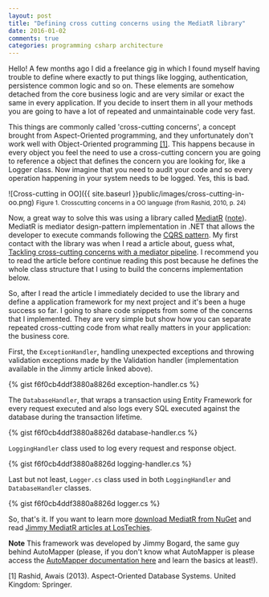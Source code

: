 ```yaml
---
layout: post
title: "Defining cross cutting concerns using the MediatR library"
date: 2016-01-02
comments: true
categories: programming csharp architecture
---
```


Hello! A few months ago I did a freelance gig in which I found myself having trouble to define where exactly to put things like logging, authentication, persistence common logic and so on. These elements are somehow detached from the core business logic and are very similar or exact the same in every application. If you decide to insert them in all your methods you are going to have a lot of repeated and unmaintainable code very fast.

This things are commonly called 'cross-cutting concerns', a concept brought from Aspect-Oriented programming, and they unfortunately don't work well with Object-Oriented programming [[1]](#ref1). This happens because in every object you feel the need to use a cross-cutting concern you are going to reference a object that defines the concern you are looking for, like a Logger class. Now imagine that you need to audit your code and so every operation happening in your system needs to be logged. Yes, this is bad.

![Cross-cutting in OO]({{ site.baseurl }}public/images/cross-cutting-in-oo.png)
<small>
Figure 1. Crosscutting concerns in a OO language (from Rashid, 2010, p. 24)
</small>

Now, a great way to solve this was using a library called [MediatR](https://github.com/jbogard/MediatR) ([note](#note)). MediatR is mediator design-pattern implementation in .NET that allows the developer to execute commands following the [CQRS pattern](http://martinfowler.com/bliki/CQRS.html).
My first contact with the library was when I read a article about, guess what, [Tackling cross-cutting concerns with a mediator pipeline](https://lostechies.com/jimmybogard/2014/09/09/tackling-cross-cutting-concerns-with-a-mediator-pipeline/). I recommend you to read the article before continue reading this post because he defines the whole class structure that I using to build the concerns implementation below.

So, after I read the article I immediately decided to use the library and define a application framework for my next project and it's been a huge success so far. I going to share code snippets from some of the concerns that I implemented. They are very simple but show how you can separate repeated cross-cutting code from what really matters in your application: the business core.

First, the `ExceptionHandler`, handling unexpected exceptions and throwing validation exceptions made by the Validation handler (implementation available in the Jimmy article linked above).

{% gist f6f0cb4ddf3880a8826d exception-handler.cs %}

The `DatabaseHandler`, that wraps a transaction using Entity Framework for every request executed and also logs every SQL executed against the database during the transaction lifetime.

{% gist f6f0cb4ddf3880a8826d database-handler.cs %}

`LoggingHandler` class used to log every request and response object.

{% gist f6f0cb4ddf3880a8826d logging-handler.cs %}

Last but not least, `Logger.cs` class used in both `LoggingHandler` and `DatabaseHandler` classes.

{% gist f6f0cb4ddf3880a8826d logger.cs %}

So, that's it. If you want to learn more [download MediatR from NuGet](https://www.nuget.org/packages/MediatR/) and read [Jimmy MediatR articles at LosTechies](https://www.google.com.br/search?q=mediatr+site:https:%2F%2Flostechies.com).

<a name="note"></a> **Note** This framework was developed by Jimmy Bogard, the same guy behind AutoMapper (please, if you don't know what AutoMapper is please access the [AutoMapper documentation here](https://github.com/AutoMapper/AutoMapper/wiki) and
learn the basics at least!).

<a name="ref1"></a> [1] Rashid, Awais (2013). Aspect-Oriented Database Systems. United Kingdom: Springer.
